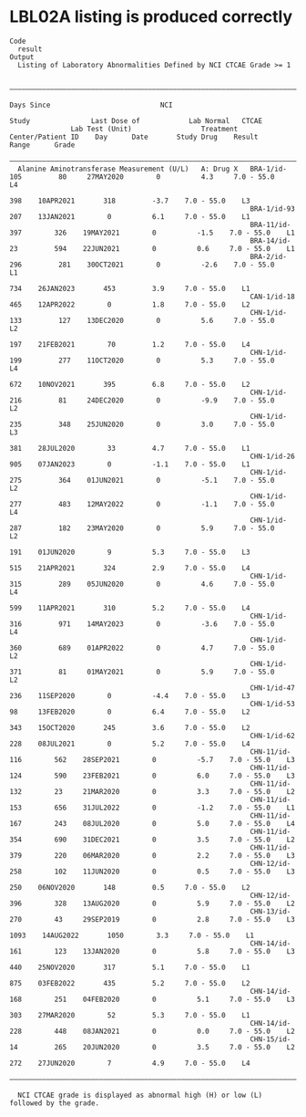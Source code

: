 # LBL02A listing is produced correctly

    Code
      result
    Output
      Listing of Laboratory Abnormalities Defined by NCI CTCAE Grade >= 1
      
      ———————————————————————————————————————————————————————————————————————————————————————————————————————————————————————————————————————————
                                                                                                        Days Since                           NCI 
                                                                                   Study               Last Dose of            Lab Normal   CTCAE
                   Lab Test (Unit)                 Treatment   Center/Patient ID    Day      Date       Study Drug    Result     Range      Grade
      ———————————————————————————————————————————————————————————————————————————————————————————————————————————————————————————————————————————
      Alanine Aminotransferase Measurement (U/L)   A: Drug X   BRA-1/id-105         80     27MAY2020        0          4.3     7.0 - 55.0    L4  
                                                                                    398    10APR2021       318         -3.7    7.0 - 55.0    L3  
                                                               BRA-1/id-93          207    13JAN2021        0          6.1     7.0 - 55.0    L1  
                                                               BRA-11/id-397        326    19MAY2021        0          -1.5    7.0 - 55.0    L1  
                                                               BRA-14/id-23         594    22JUN2021        0          0.6     7.0 - 55.0    L1  
                                                               BRA-2/id-296         281    30OCT2021        0          -2.6    7.0 - 55.0    L1  
                                                                                    734    26JAN2023       453         3.9     7.0 - 55.0    L1  
                                                               CAN-1/id-18          465    12APR2022        0          1.8     7.0 - 55.0    L2  
                                                               CHN-1/id-133         127    13DEC2020        0          5.6     7.0 - 55.0    L2  
                                                                                    197    21FEB2021        70         1.2     7.0 - 55.0    L4  
                                                               CHN-1/id-199         277    11OCT2020        0          5.3     7.0 - 55.0    L4  
                                                                                    672    10NOV2021       395         6.8     7.0 - 55.0    L2  
                                                               CHN-1/id-216         81     24DEC2020        0          -9.9    7.0 - 55.0    L2  
                                                               CHN-1/id-235         348    25JUN2020        0          3.0     7.0 - 55.0    L3  
                                                                                    381    28JUL2020        33         4.7     7.0 - 55.0    L1  
                                                               CHN-1/id-26          905    07JAN2023        0          -1.1    7.0 - 55.0    L1  
                                                               CHN-1/id-275         364    01JUN2021        0          -5.1    7.0 - 55.0    L2  
                                                               CHN-1/id-277         483    12MAY2022        0          -1.1    7.0 - 55.0    L4  
                                                               CHN-1/id-287         182    23MAY2020        0          5.9     7.0 - 55.0    L2  
                                                                                    191    01JUN2020        9          5.3     7.0 - 55.0    L3  
                                                                                    515    21APR2021       324         2.9     7.0 - 55.0    L4  
                                                               CHN-1/id-315         289    05JUN2020        0          4.6     7.0 - 55.0    L4  
                                                                                    599    11APR2021       310         5.2     7.0 - 55.0    L4  
                                                               CHN-1/id-316         971    14MAY2023        0          -3.6    7.0 - 55.0    L4  
                                                               CHN-1/id-360         689    01APR2022        0          4.7     7.0 - 55.0    L2  
                                                               CHN-1/id-371         81     01MAY2021        0          5.9     7.0 - 55.0    L2  
                                                               CHN-1/id-47          236    11SEP2020        0          -4.4    7.0 - 55.0    L3  
                                                               CHN-1/id-53          98     13FEB2020        0          6.4     7.0 - 55.0    L2  
                                                                                    343    15OCT2020       245         3.6     7.0 - 55.0    L2  
                                                               CHN-1/id-62          228    08JUL2021        0          5.2     7.0 - 55.0    L4  
                                                               CHN-11/id-116        562    28SEP2021        0          -5.7    7.0 - 55.0    L3  
                                                               CHN-11/id-124        590    23FEB2021        0          6.0     7.0 - 55.0    L3  
                                                               CHN-11/id-132        23     21MAR2020        0          3.3     7.0 - 55.0    L2  
                                                               CHN-11/id-153        656    31JUL2022        0          -1.2    7.0 - 55.0    L1  
                                                               CHN-11/id-167        243    08JUL2020        0          5.0     7.0 - 55.0    L4  
                                                               CHN-11/id-354        690    31DEC2021        0          3.5     7.0 - 55.0    L2  
                                                               CHN-11/id-379        220    06MAR2020        0          2.2     7.0 - 55.0    L3  
                                                               CHN-12/id-258        102    11JUN2020        0          0.5     7.0 - 55.0    L3  
                                                                                    250    06NOV2020       148         0.5     7.0 - 55.0    L2  
                                                               CHN-12/id-396        328    13AUG2020        0          5.9     7.0 - 55.0    L2  
                                                               CHN-13/id-270        43     29SEP2019        0          2.8     7.0 - 55.0    L3  
                                                                                   1093    14AUG2022       1050        3.3     7.0 - 55.0    L1  
                                                               CHN-14/id-161        123    13JAN2020        0          5.8     7.0 - 55.0    L3  
                                                                                    440    25NOV2020       317         5.1     7.0 - 55.0    L1  
                                                                                    875    03FEB2022       435         5.2     7.0 - 55.0    L2  
                                                               CHN-14/id-168        251    04FEB2020        0          5.1     7.0 - 55.0    L3  
                                                                                    303    27MAR2020        52         5.3     7.0 - 55.0    L1  
                                                               CHN-14/id-228        448    08JAN2021        0          0.0     7.0 - 55.0    L2  
                                                               CHN-15/id-14         265    20JUN2020        0          3.5     7.0 - 55.0    L2  
                                                                                    272    27JUN2020        7          4.9     7.0 - 55.0    L4  
      ———————————————————————————————————————————————————————————————————————————————————————————————————————————————————————————————————————————
      
      NCI CTCAE grade is displayed as abnormal high (H) or low (L) followed by the grade.

